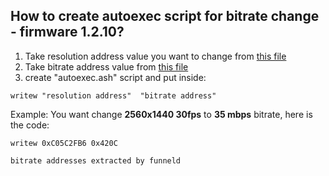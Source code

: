 ## How to create autoexec script for bitrate change - firmware 1.2.10?


1. Take resolution address value you want to change from [this file](https://github.com/PJanisio/Xiaomi_Yi_autoexec.ash/blob/master/bitrate/1.2.10/resolution_addresses.md)
2. Take bitrate address value from [this file](https://github.com/PJanisio/Xiaomi_Yi_autoexec.ash/blob/master/bitrate/1.2.10/bitrate_addresses.md)
3. create "autoexec.ash" script and put inside:

```shell
writew "resolution address"  "bitrate address"
```

Example:
You want change **2560x1440 30fps** to **35 mbps** bitrate, here is the code:

```shell
writew 0xC05C2FB6 0x420C

bitrate addresses extracted by funneld
